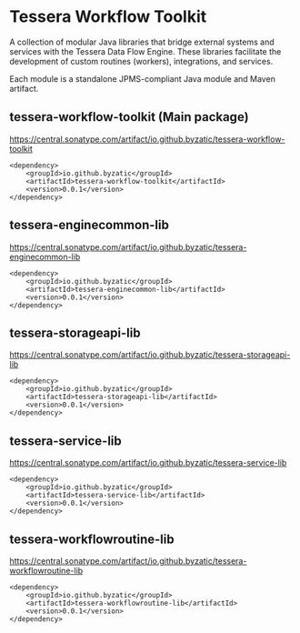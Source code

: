 # Tessera Workflow Toolkit

A collection of modular Java libraries that bridge external systems and services
with the Tessera Data Flow Engine. These libraries facilitate the development
of custom routines (workers), integrations, and services.

Each module is a standalone JPMS-compliant Java module and Maven artifact.

## tessera-workflow-toolkit (Main package)

https://central.sonatype.com/artifact/io.github.byzatic/tessera-workflow-toolkit

```mvn
<dependency>
    <groupId>io.github.byzatic</groupId>
    <artifactId>tessera-workflow-toolkit</artifactId>
    <version>0.0.1</version>
</dependency>
```

## tessera-enginecommon-lib

https://central.sonatype.com/artifact/io.github.byzatic/tessera-enginecommon-lib

```mvn
<dependency>
    <groupId>io.github.byzatic</groupId>
    <artifactId>tessera-enginecommon-lib</artifactId>
    <version>0.0.1</version>
</dependency>
```

## tessera-storageapi-lib

https://central.sonatype.com/artifact/io.github.byzatic/tessera-storageapi-lib

```mvn
<dependency>
    <groupId>io.github.byzatic</groupId>
    <artifactId>tessera-storageapi-lib</artifactId>
    <version>0.0.1</version>
</dependency>
```

## tessera-service-lib

https://central.sonatype.com/artifact/io.github.byzatic/tessera-service-lib

```mvn
<dependency>
    <groupId>io.github.byzatic</groupId>
    <artifactId>tessera-service-lib</artifactId>
    <version>0.0.1</version>
</dependency>
```

## tessera-workflowroutine-lib

https://central.sonatype.com/artifact/io.github.byzatic/tessera-workflowroutine-lib

```mvn
<dependency>
    <groupId>io.github.byzatic</groupId>
    <artifactId>tessera-workflowroutine-lib</artifactId>
    <version>0.0.1</version>
</dependency>
```